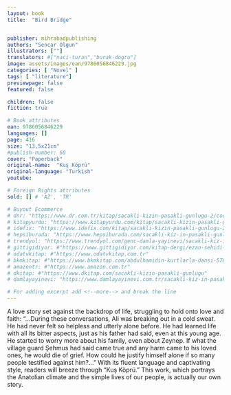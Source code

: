 ```yaml
---
layout: book
title:  "Bird Bridge"


publisher: mihrabadpublishing
authors: "Sencar Olgun"
illustrators: [""]
translators: #["naci-turan","burak-dogru"]
image: assets/images/ean/9786056846229.jpg
categories: [ "Novel" ]
tags: [ "literature"]
previewpage: false
featured: false

children: false
fiction: true

# Book attributes
ean: 9786056846229
languages: []
page: 416
size: "13,5x21cm"
#publish-number: 60
cover: "Paperback"
original-name:  "Kuş Köprü"
original-language: "Turkish"
youtube:

# Foreign Rights attributes
sold: [] # 'AZ', 'TR'

# Buyout Ecommerce
# dnr: "https://www.dr.com.tr/kitap/sacakli-kizin-pasakli-gunlugu-2/cocuk-ve-genclik/genclik-10-yas/roman-oyku/urunno=0001893059001"
# kitapyurdu: "https://www.kitapyurdu.com/kitap/sacakli-kizin-pasakli-gunlugu-2-/560122.html&filter_name=Sa%C3%A7akl%C4%B1+K%C4%B1z%27%C4%B1n+Pasakl%C4%B1+G%C3%BCnl%C3%BC%C4%9F%C3%BC+2"
# idefix: "https://www.idefix.com/kitap/sacakli-kizin-pasakli-gunlugu-2/cocuk-ve-genclik/genclik-10-yas/roman-oyku/urunno=0001893059001"
# hepsiburada: "https://www.hepsiburada.com/sacakli-kiz-in-pasakli-gunlugu-2-damla-yayinevi-p-HBV000012ER86"
# trendyol: "https://www.trendyol.com/genc-damla-yayinevi/sacakli-kiz-in-pasakli-gunlugu-2-p-54825777"
# gittigidiyor: #"https://www.gittigidiyor.com/kitap-dergi/ezan-sehidi-adnan-menderes_pdp_732728793"
# odatvkitap: #"https://www.odatvkitap.com.tr"
# bkmkitap: #"https://www.bkmkitap.com/abdulhamidin-kurtlarla-dansi-578226"
# amazontr: #"https://www.amazon.com.tr"
# dkitap: #"https://www.dkitap.com/sacakli-kizin-pasakli-gunlugu"
# damlayayinevi: "https://www.damlayayinevi.com.tr/sacakli-kiz-in-pasakli-gunlugu-2-bu-iste-bi-terslik-var"

# For adding excerpt add <!--more--> and break the line
---
```

A love story set against the backdrop of life,
struggling to hold onto love and faith: “...During
these conversations, Ali was breaking out in a cold
sweat. He had never felt so helpless and utterly
alone before. He had learned life with all its bitter aspects, just as his father had said, even at
this young age. He started to worry more about
his family, even about Zeynep. If what the village
guard Şehmus had said came true and any harm
came to his loved ones, he would die of grief. How
could he justify himself alone if so many people
testified against him?...” With its fluent language
and captivating style, readers will breeze through
“Kuş Köprü.” This work, which portrays the Anatolian climate and the simple lives of our people, is
actually our own story.
<!--more--> 

